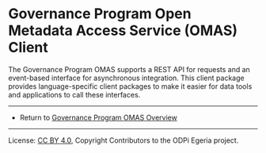 <!-- SPDX-License-Identifier: CC-BY-4.0 -->
<!-- Copyright Contributors to the ODPi Egeria project. -->

# Governance Program Open Metadata Access Service (OMAS) Client

The Governance Program OMAS supports a REST API for requests and an event-based
interface for asynchronous integration.  This client
package provides language-specific client packages to make it easier
for data tools and applications to call these interfaces.

----

* Return to [Governance Program OMAS Overview](..)

----
License: [CC BY 4.0](https://creativecommons.org/licenses/by/4.0/),
Copyright Contributors to the ODPi Egeria project.
